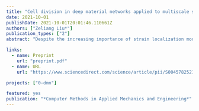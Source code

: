 ```yaml
---
title: "Cell division in deep material networks applied to multiscale strain localization modeling"
date: 2021-10-01
publishDate: 2021-10-01T20:01:46.110661Z
authors: ["Zeliang Liu*"]
publication_types: ["2"]
abstract: "Despite the increasing importance of strain localization modeling (e.g., failure analysis) in computer-aided engineering, there is a lack of effective approaches to capturing relevant material behaviors consistently across multiple length scales. We aim to address this gap within the framework of deep material networks (DMN) — a machine learning model with embedded mechanics in the building blocks. A new cell-division scheme is proposed to track the scale transition through the network, and its consistency is ensured by the physics of fitting parameters. Essentially, each microscale node in the bottom layer is described by an ellipsoidal cell with its dimensions back-propagated from the macroscale material point. New crack surfaces in the cell are modeled by enriching cohesive layers, and failure algorithms are developed for crack initiation and evolution in the implicit DMN analysis. Besides studies on a single material point, we apply the multiscale model to concurrent multiscale simulations for the dynamic crush of a particle-reinforced composite tube and various tests on carbon fiber reinforced polymer composites. For the latter, experimental validations on an off-axis tensile test specimen are also provided."

links:
  - name: Preprint
    url: "preprint.pdf"
  - name: URL
    url: "https://www.sciencedirect.com/science/article/pii/S0045782521002516"

projects: ["0-dmn"]

featured: yes
publication: "*Computer Methods in Applied Mechanics and Engineering*"
---
```


